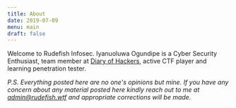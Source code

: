 ```yaml
---
title: About
date: 2019-07-09
menu: main
draft: false
---
```

Welcome to Rudefish Infosec. Iyanuoluwa Ogundipe is a Cyber Security Enthusiast, team member at [Diary of Hackers](https://diaryofhackers.com), active CTF player and learning penetration tester.

*P.S. Everything posted here are no one's opinions but mine. If you have any concern about any material posted here kindly reach out to me at [admin@rudefish.wtf](mailto:admin@rudefish.wtf) and appropriate corrections will be made.*